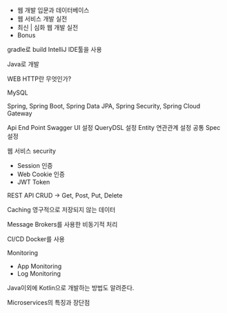 
- 웹 개발 입문과 데이터베이스
- 웹 서비스 개발 실전
- 최신 | 심화 웹 개발 실전
- Bonus


gradle로 build
IntelliJ IDE툴을 사용

Java로 개발

WEB HTTP란 무엇인가?

MySQL

Spring, Spring Boot, Spring Data JPA, Spring Security, Spring Cloud Gateway

Api End Point
Swagger UI 설정
QueryDSL 설정
Entity 연관관계 설정
공통 Spec 설정

웹 서비스 security
- Session 인증
- Web Cookie 인증
- JWT Token

REST API
CRUD
-> Get, Post, Put, Delete

Caching
영구적으로 저장되지 않는 데이터

Message Brokers를 사용한 비동기적 처리

CI/CD
Docker를 사용

Monitoring
- App Monitoring
- Log Monitoring

Java이외에 Kotlin으로 개발하는 방법도 알려준다.

Microservices의 특징과 장단점


